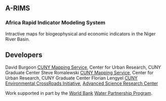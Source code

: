 ## A-RIMS ##
### Africa Rapid Indicator Modeling System ###

Intractive maps for biogeophysical and economic indicators
in the Niger River Basin.

## Developers ##
David Burgoon	[CUNY Mapping Service](https://gcdi.commons.gc.cuny.edu/2012/01/17/cuny-mapping-service/), Center for Urban Research, CUNY Graduate Center
Steve Romalewski [CUNY Mapping Service](https://gcdi.commons.gc.cuny.edu/2012/01/17/cuny-mapping-service/), Center for Urban Research, CUNY Graduate Center
Florian Lengyel  [CUNY Environmental CrossRoads Initiative](http://asrc.cuny.edu/crossroads), [Advanced Science Research Center](http://asrc.cuny.edu)

Work supported in part by the [World Bank](http.worldbank.org)
[Water Partnership Program](http://water.worldbank.org/wpp).
